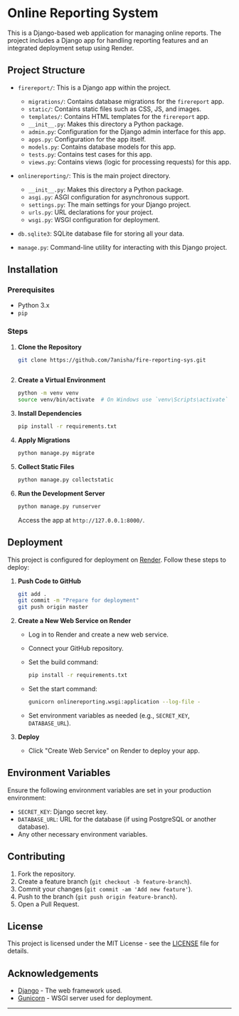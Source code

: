 
# Online Reporting System

This is a Django-based web application for managing online reports. The project includes a Django app for handling reporting features and an integrated deployment setup using Render.

## Project Structure

- `firereport/`: This is a Django app within the project.
  - `migrations/`: Contains database migrations for the `firereport` app.
  - `static/`: Contains static files such as CSS, JS, and images.
  - `templates/`: Contains HTML templates for the `firereport` app.
  - `__init__.py`: Makes this directory a Python package.
  - `admin.py`: Configuration for the Django admin interface for this app.
  - `apps.py`: Configuration for the app itself.
  - `models.py`: Contains database models for this app.
  - `tests.py`: Contains test cases for this app.
  - `views.py`: Contains views (logic for processing requests) for this app.

- `onlinereporting/`: This is the main project directory.
  - `__init__.py`: Makes this directory a Python package.
  - `asgi.py`: ASGI configuration for asynchronous support.
  - `settings.py`: The main settings for your Django project.
  - `urls.py`: URL declarations for your project.
  - `wsgi.py`: WSGI configuration for deployment.

- `db.sqlite3`: SQLite database file for storing all your data.

- `manage.py`: Command-line utility for interacting with this Django project.

## Installation

### Prerequisites

- Python 3.x
- `pip`

### Steps

1. **Clone the Repository**

   ```bash
   git clone https://github.com/7anisha/fire-reporting-sys.git
 
   ```

2. **Create a Virtual Environment**

   ```bash
   python -m venv venv
   source venv/bin/activate  # On Windows use `venv\Scripts\activate`
   ```

3. **Install Dependencies**

   ```bash
   pip install -r requirements.txt
   ```

4. **Apply Migrations**

   ```bash
   python manage.py migrate
   ```

5. **Collect Static Files**

   ```bash
   python manage.py collectstatic
   ```

6. **Run the Development Server**

   ```bash
   python manage.py runserver
   ```

   Access the app at `http://127.0.0.1:8000/`.

## Deployment

This project is configured for deployment on [Render](https://render.com/). Follow these steps to deploy:

1. **Push Code to GitHub**

   ```bash
   git add .
   git commit -m "Prepare for deployment"
   git push origin master
   ```

2. **Create a New Web Service on Render**

   - Log in to Render and create a new web service.
   - Connect your GitHub repository.
   - Set the build command:

     ```bash
     pip install -r requirements.txt
     ```

   - Set the start command:

     ```bash
     gunicorn onlinereporting.wsgi:application --log-file -
     ```

   - Set environment variables as needed (e.g., `SECRET_KEY`, `DATABASE_URL`).

3. **Deploy**

   - Click "Create Web Service" on Render to deploy your app.

## Environment Variables

Ensure the following environment variables are set in your production environment:

- `SECRET_KEY`: Django secret key.
- `DATABASE_URL`: URL for the database (if using PostgreSQL or another database).
- Any other necessary environment variables.

## Contributing

1. Fork the repository.
2. Create a feature branch (`git checkout -b feature-branch`).
3. Commit your changes (`git commit -am 'Add new feature'`).
4. Push to the branch (`git push origin feature-branch`).
5. Open a Pull Request.

## License

This project is licensed under the MIT License - see the [LICENSE](LICENSE) file for details.

## Acknowledgements

- [Django](https://www.djangoproject.com/) - The web framework used.
- [Gunicorn](https://gunicorn.org/) - WSGI server used for deployment.

---

